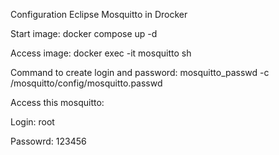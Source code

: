 Configuration Eclipse Mosquitto in Drocker

Start image: docker compose up -d

Access image: docker exec -it mosquitto sh

Command to create login and password: mosquitto_passwd -c /mosquitto/config/mosquitto.passwd <login-name>

Access this mosquitto:

Login: root

Passowrd: 123456

